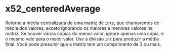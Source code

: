 # x52_centeredAverage

Retorna a média centralizada de uma matriz de `ints`, que chamaremos de média dos valores, exceto ignorando os maiores e menores valores na matriz. Se houver várias cópias do menor valor, ignore apenas uma cópia, e o mesmo vale para o maior valor. Use a divisão `int` para produzir a média final. Você pode presumir que a matriz tem um comprimento de 3 ou mais.